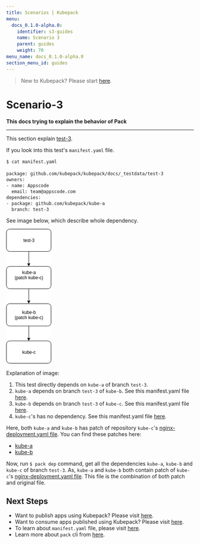 ```yaml
---
title: Scenarios | Kubepack
menu:
  docs_0.1.0-alpha.0:
    identifier: s3-guides
    name: Scenario 3
    parent: guides
    weight: 70
menu_name: docs_0.1.0-alpha.0
section_menu_id: guides
---
```


> New to Kubepack? Please start [here](/docs/concepts/README.md).

# Scenario-3

**This docs trying to explain the behavior of Pack**
***

This section explain [test-3](https://github.com/kubepack/kubepack/tree/master/docs/_testdata/test-3).

If you look into this test's `manifest.yaml` file.

```console
$ cat manifest.yaml

package: github.com/kubepack/kubepack/docs/_testdata/test-3
owners:
- name: Appscode
  email: team@appscode.com
dependencies:
- package: github.com/kubepack/kube-a
  branch: test-3

```

See image below, which describe whole dependency.

![alt text](/docs/_testdata/test-3/test-3.jpg)


Explanation of image:

1. This test directly depends on `kube-a` of branch `test-3`.
2. `kube-a` depends on branch `test-3` of `kube-b`.
See this manifest.yaml file [here](https://github.com/kubepack/kube-a/blob/test-3/manifest.yaml).
3. `kube-b` depends on branch `test-3` of `kube-c`.
See this manifest.yaml file [here](https://github.com/kubepack/kube-b/blob/test-3/manifest.yaml).
4. `kube-c`'s has no dependency.
See this manifest.yaml file [here](https://github.com/kubepack/kube-c/blob/test-3/manifest.yaml).

Here, both `kube-a` and `kube-b` has patch of repository `kube-c`'s [nginx-deployment.yaml file](https://github.com/kubepack/kube-c/blob/test-3/nginx-deployment.yaml). You can find these patches here:

- [kube-a](https://github.com/kubepack/kube-a/blob/test-3/patch/github.com/kubepack/kube-c/nginx-deployment.yaml)
- [kube-b](https://github.com/kubepack/kube-b/blob/test-3/patch/github.com/kubepack/kube-c/nginx-deployment.yaml)


Now, run `$ pack dep` command, get all the dependencies `kube-a`, `kube-b` and  `kube-c` of branch `test-3`.
As, `kube-a` and `kube-b` both contain patch of `kube-c`'s [nginx-deployment.yaml file](https://github.com/kubepack/kube-c/blob/test-3/nginx-deployment.yaml).
This file is the combination of both patch and original file.

## Next Steps

- Want to publish apps using Kubepack? Please visit [here](/docs/concepts/how/publisher.md).
- Want to consume apps published using Kubepack? Please visit [here](/docs/concepts/how/user.md).
- To learn about `manifest.yaml` file, please visit [here](/docs/concepts/how/manifest.md).
- Learn more about `pack` cli from [here](/docs/concepts/how/cli.md).
